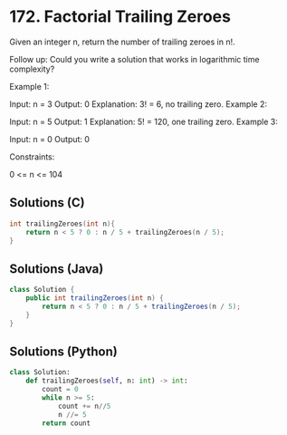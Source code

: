 # 172. Factorial Trailing Zeroes

Given an integer n, return the number of trailing zeroes in n!.

Follow up: Could you write a solution that works in logarithmic time complexity?

 

Example 1:

Input: n = 3
Output: 0
Explanation: 3! = 6, no trailing zero.
Example 2:

Input: n = 5
Output: 1
Explanation: 5! = 120, one trailing zero.
Example 3:

Input: n = 0
Output: 0


Constraints:

0 <= n <= 104



## Solutions (C)

```c
int trailingZeroes(int n){
    return n < 5 ? 0 : n / 5 + trailingZeroes(n / 5);
}
```



## Solutions (Java)

```java
class Solution {
    public int trailingZeroes(int n) {
        return n < 5 ? 0 : n / 5 + trailingZeroes(n / 5);
    }
}
```



## Solutions (Python)

```python
class Solution:
    def trailingZeroes(self, n: int) -> int:
        count = 0
        while n >= 5:
            count += n//5
            n //= 5
        return count
```


